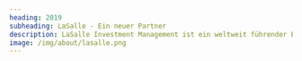```yaml
---
heading: 2019
subheading: LaSalle - Ein neuer Partner
description: LaSalle Investment Management ist ein weltweit führender Experte im Immobilien-Investment Management. Der Vorreiter zeichnet sich durch ein starkes Engagement in ökologischen Themen aus. Mit unserer Partnerschaft setzen wir uns für eine nachhaltige Entwicklung unserer Umwelt und die Integration von Geflüchteten ein. Seit 2019 ist Townbee mit mehreren Bienenvölker auf dem Grundstück von LaSalle vertreten. 
image: /img/about/lasalle.png
---
```

